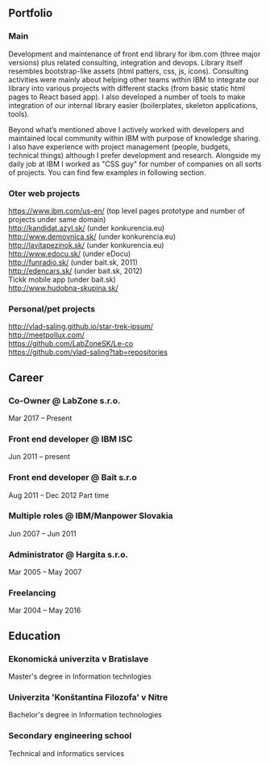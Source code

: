 
## Portfolio

### Main
Development and maintenance of front end library for ibm.com (three major versions) plus related consulting, integration and devops. Library itself resembles bootstrap-like assets (html patters, css, js, icons). Consulting activities were mainly about helping other teams within IBM to integrate our library into various projects with different stacks (from basic static html pages to React based app). I also developed a number of tools to make integration of our internal library easier (boilerplates, skeleton applications, tools). 

Beyond what’s mentioned above I actively worked with developers and maintained local community within IBM with purpose of knowledge sharing. I also have experience with project management (people, budgets, technical things) although I prefer development and research. Alongside my daily job at IBM I worked as "CSS guy" for number of companies on all sorts of projects. You can find few examples in following section.



### Oter web projects
https://www.ibm.com/us-en/ (top level pages prototype and number of projects under same domain)  
http://kandidat.azyl.sk/ (under konkurencia.eu)  
http://www.demovnica.sk/  (under konkurencia.eu)  
http://lavitapezinok.sk/ (under konkurencia.eu)  
http://www.edocu.sk/ (under eDocu)  
http://funradio.sk/ (under bait.sk, 2011)  
http://edencars.sk/ (under bait.sk, 2012)  
Tickk mobile app (under bait.sk)  
http://www.hudobna-skupina.sk/   

 
### Personal/pet projects 
http://vlad-saling.github.io/star-trek-ipsum/   
http://meetpollux.com/  
https://github.com/LabZoneSK/Le-co  
https://github.com/vlad-saling?tab=repositories



## Career

### Co-Owner @ LabZone s.r.o.
Mar 2017 – Present 

### Front end developer @ IBM ISC
Jun 2011 – present 
  
### Front end developer @ Bait s.r.o
Aug 2011 – Dec 2012
Part time

### Multiple roles @ IBM/Manpower Slovakia  
Jun 2007 – Jun 2011  

### Administrator @ Hargita s.r.o.  
Mar 2005 – May 2007   

### Freelancing   
Mar 2004 – May 2016

## Education

### Ekonomická univerzita v Bratislave  
Master's degree in Information technlogies  

### Univerzita 'Konštantína Filozofa' v Nitre  
Bachelor's degree in Information technologies  

### Secondary engineering school  
Technical and informatics services  
 
